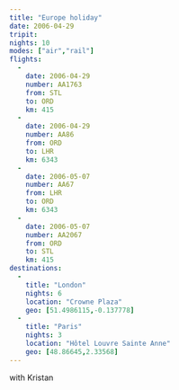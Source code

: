 ```yaml
---
title: "Europe holiday"
date: 2006-04-29
tripit:
nights: 10
modes: ["air","rail"]
flights:
  -
    date: 2006-04-29
    number: AA1763
    from: STL
    to: ORD
    km: 415
  -
    date: 2006-04-29
    number: AA86
    from: ORD
    to: LHR
    km: 6343
  -
    date: 2006-05-07
    number: AA67
    from: LHR
    to: ORD
    km: 6343
  -
    date: 2006-05-07
    number: AA2067
    from: ORD
    to: STL
    km: 415
destinations:
  -
    title: "London"
    nights: 6
    location: "Crowne Plaza"
    geo: [51.4986115,-0.137778]
  -
    title: "Paris"
    nights: 3
    location: "Hôtel Louvre Sainte Anne"
    geo: [48.86645,2.33568]
---
```


with Kristan
